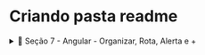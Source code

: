 # Criando pasta readme
<details>
  <summary>📂 Seção 7 - Angular - Organizar, Rota, Alerta e +</summary>
  
  | Conteúdo | Descrição |
  | :---------- | :---------------------------------- |
  | [Interface Model](https://github.com/VictorAntunesJ/ProEventos/commit/1509b7776bdbe4e555bb4cc9186952dbf39d7fd9) | Adicionando Interface Model para o projeto Angular. |
  | [Evento Service](https://github.com/VictorAntunesJ/ProEventos/commit/9859ea3e499b69d24ab0fac94a66e66279d94054) | Criando o Evento Service para gerenciar a lógica de eventos na aplicação |
  | [Dependency Injection](https://github.com/VictorAntunesJ/ProEventos/commit/29f498b0487e597bcf5e7f6370dd32d9f1beee69) | Implementando Dependency Injection para otimizar o gerenciamento de serviços |
  | [Tipagem dos Métodos](https://github.com/VictorAntunesJ/ProEventos/commit/6f5b452417d630e4701e0cc74ac9896fa7c8d9b6) | Adicionando tipagem aos métodos para melhorar a manutenção do código |
  | **TSLint - Subscribe Warning** | Configurando o TSLint para eliminar avisos de subscribe |
  | [Lotes, Imagens e Ícones](https://github.com/VictorAntunesJ/ProEventos/commit/a43e217cddb293c8390ab1c60ab7ba41ab411c75) | Integrando funcionalidades para gerenciar lotes, imagens e ícones |
  | [Filtro de Data Pipe](https://github.com/VictorAntunesJ/ProEventos/commit/8f981d748150d6b2f67be0a613688cb61c06b173) | Implementando Filtro de Data Pipe para formatação de datas |
  | [Tooltip e Dropdown](https://github.com/VictorAntunesJ/ProEventos/commit/421e2c0ccbdaf3c85df6af4978593bf1d2b91217) | Adicionando Tooltips e Dropdowns para melhorar a UI |
  | [Modal](https://github.com/VictorAntunesJ/ProEventos/commit/8ef8f865bd36e73ec221cec0058b22b3fc8f3719) | Implementando a funcionalidade de Modal para interação do usuário |
  | [Adicionando NGX Toastr](https://github.com/VictorAntunesJ/ProEventos/commit/15deba3b64940c6e8bbc37d39ca591e958d7ac98) | Integrando NGX Toastr para notificações na aplicação |
  | [NGX Spinner - Carregando](https://github.com/VictorAntunesJ/ProEventos/commit/9686133e44dfa35719f74625e777f7ecb1e30521) | Implementando NGX Spinner para indicar carregamento de dados |
  | **Migrando para novas Versões** | Atualizando dependências e migrando para novas versões do Angular |
  | [Desafio Título](https://github.com/VictorAntunesJ/ProEventos/commit/023b44ed09392c5d7c50b71bfb9eb1e3236a8e96) | Resolvido o desafio de implementar título dinâmico na aplicação |
  | [Mais Components](https://github.com/VictorAntunesJ/ProEventos/commit/e67df1c44390510ae6aa8773f3120a3ab289ee95) | Adicionando novos componentes para expandir a funcionalidade do projeto |
  | **Resolvendo Desafio Título** | Ajustes e melhorias no título dinâmico da aplicação |
  | [@Input](https://github.com/VictorAntunesJ/ProEventos/commit/8578d5185061cd8d96aa598f47b834f7da528979) | Implementando @Input para passar dados entre componentes |
  | **Angular Rotas - Parte 01** | Configurando a primeira parte das Rotas no Angular |
  | **Angular Rotas - Parte 02** | Finalizando a configuração das Rotas no Angular |
  | **Enviando ao GIT** | Subindo as alterações para o GitHub após a conclusão da Seção 7 |
  | [Readme](https://github.com/VictorAntunesJ/ProEventos/blob/master/Readme.md) | Configuração de Interfaces para Modelos no Front-end 1 e 2 |
</details>
